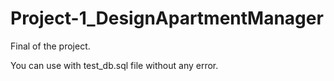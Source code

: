 # Project-1_DesignApartmentManager

Final of the project.

You can use with test_db.sql file without any error.
